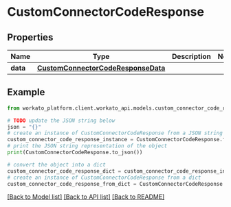 # CustomConnectorCodeResponse


## Properties

Name | Type | Description | Notes
------------ | ------------- | ------------- | -------------
**data** | [**CustomConnectorCodeResponseData**](CustomConnectorCodeResponseData.md) |  | 

## Example

```python
from workato_platform.client.workato_api.models.custom_connector_code_response import CustomConnectorCodeResponse

# TODO update the JSON string below
json = "{}"
# create an instance of CustomConnectorCodeResponse from a JSON string
custom_connector_code_response_instance = CustomConnectorCodeResponse.from_json(json)
# print the JSON string representation of the object
print(CustomConnectorCodeResponse.to_json())

# convert the object into a dict
custom_connector_code_response_dict = custom_connector_code_response_instance.to_dict()
# create an instance of CustomConnectorCodeResponse from a dict
custom_connector_code_response_from_dict = CustomConnectorCodeResponse.from_dict(custom_connector_code_response_dict)
```
[[Back to Model list]](../README.md#documentation-for-models) [[Back to API list]](../README.md#documentation-for-api-endpoints) [[Back to README]](../README.md)


